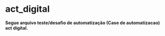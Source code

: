 # act_digital
**Segue arquivo teste/desafio de automatização (Case de automatizacao) act digital.**
